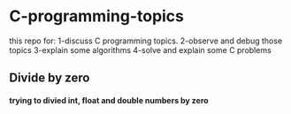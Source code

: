 # C-programming-topics
this repo for:
  1-discuss C programming topics.
  2-observe and debug those topics
  3-explain some algorithms
  4-solve and explain some C problems


## Divide by zero
#### trying to divied int, float and double numbers by zero

